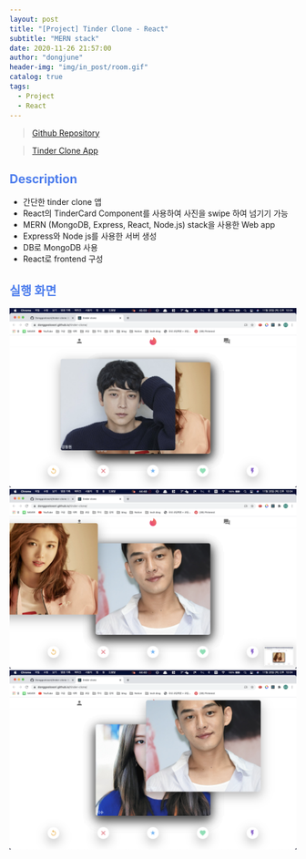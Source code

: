 ```yaml
---
layout: post
title: "[Project] Tinder Clone - React"
subtitle: "MERN stack"
date: 2020-11-26 21:57:00
author: "dongjune"
header-img: "img/in_post/room.gif"
catalog: true
tags:
  - Project
  - React
---
```

> [Github Repository](https://github.com/Donggoolosori/tinder-clone)  
  
> [Tinder Clone App](https://donggoolosori.github.io/tinder-clone/)
<span style="color:rgba(0,0,230,0.4)"></span>  
  

## <span style="color:rgba(0,70,230,0.7)">Description</span>
- 간단한 tinder clone 앱
- React의 TinderCard Component를 사용하여 사진을 swipe 하여 넘기기 가능
- MERN (MongoDB, Express, React, Node.js) stack을 사용한 Web app
- Express와 Node js를 사용한 서버 생성
- DB로 MongoDB 사용
- React로 frontend 구성
  

## <span style="color:rgba(0,70,230,0.7)">실행 화면</span>
![1](/assets/img/tinder1.png)
![2](/assets/img/tinder2.png)
![3](/assets/img/tinder3.png)
